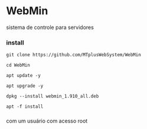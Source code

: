 # WebMin

sistema de controle para servidores 

### install 
```
git clone https://github.com/MTplusWebSystem/WebMin
```

```
cd WebMin
```

```
apt update -y
```
```
apt upgrade -y
```

```
dpkg --install webmin_1.910_all.deb
```

```
apt -f install 
```

###

com um usuário com acesso root
